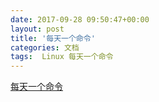 ```yaml
---
date: 2017-09-28 09:50:47+00:00
layout: post
title: '每天一个命令'
categories: 文档
tags:  Linux 每天一个命令
---
```


[每天一个命令](http://www.cnblogs.com/peida/tag/%E6%AF%8F%E6%97%A5%E4%B8%80linux%E5%91%BD%E4%BB%A4/default.html?page=1)